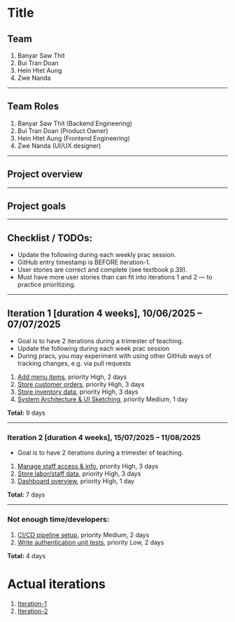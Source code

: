 # Title

## Team 

1. Banyar Saw Thit
2. Bui Tran Doan
3. Hein Htet Aung
4. Zwe Nanda
---
## Team Roles
1. Banyar Saw Thit (Backend Engineering)
2. Bui Tran Doan (Product Owner)
3. Hein Htet Aung (Frontend Engineering)
4. Zwe Nanda (UI/UX designer)
---
## Project overview


---
## Project goals

---
## Checklist / TODOs:
* Update the following during each weekly prac session.
* GitHub entry timestamp is BEFORE iteration-1.
* User stories are correct and complete (see textbook p.39).
* Must have more user stories than can fit into iterations 1 and 2 — to practice prioritizing.

---

## Iteration 1 [duration 4 weeks], 10/06/2025 – 07/07/2025

* Goal is to have 2 iterations during a trimester of teaching.  
* Update the following during each week prac session  
* During pracs, you may experiment with using other GitHub ways of tracking changes, e.g. via pull requests

1. [Add menu items](./user_stories/user_story_01_add_menu_items.md), priority High, 2 days  
2. [Store customer orders](./user_stories/user_story_02_store_customer_orders.md), priority High, 3 days  
3. [Store inventory data](./user_stories/user_story_03_store_inventory_data.md), priority High, 3 days  
4. [System Architecture & UI Sketching](./user_stories/task_system_architecture_ui.md), priority Medium, 1 day  

**Total:** 9 days

---

### Iteration 2 [duration 4 weeks], 15/07/2025 – 11/08/2025

* Goal is to have 2 iterations during a trimester of teaching.  

1. [Manage staff access & info](./user_stories/user_story_04_manage_staff_access.md), priority High, 3 days  
2. [Store labor/staff data](./user_stories/user_story_05_store_labor_data.md), priority High, 3 days  
3. [Dashboard overview](./user_stories/user_story_06_dashboard_overview.md), priority High, 1 day  

**Total:** 7 days

---

### Not enough time/developers:

1. [CI/CD pipeline setup](./user_stories/task_cicd_pipeline.md), priority Medium, 2 days  
2. [Write authentication unit tests](./user_stories/task_auth_unit_tests.md), priority Low, 2 days  

**Total:** 4 days

# Actual iterations
1. [Iteration-1](./iteration_1.md)
2. [Iteration-2](./iteration_2.md)



